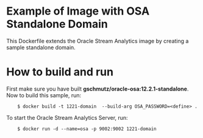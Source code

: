Example of Image with OSA Standalone Domain
===========================================
This Dockerfile extends the Oracle Stream Analytics image by creating a sample standalone domain.

# How to build and run
First make sure you have built **gschmutz/oracle-osa:12.2.1-standalone**. Now to build this sample, run:

        $ docker build -t 1221-domain  --build-arg OSA_PASSWORD=<define> .

To start the Oracle Stream Analytics Server, run:

        $ docker run -d --name=osa -p 9002:9002 1221-domain
